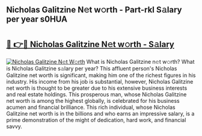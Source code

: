 ## Nicholas Galitzine N𝚎t w𝚘rth - Part-rkI S𝚊lary per year s0HUA

# <h2><a href="http://gc44bcf.nevu.top/?p=Nicholas+Galitzine">🔗 👉🔴 Nicholas Galitzine N𝚎t w𝚘rth - S𝚊lary</a></h2>

[![Nicholas Galitzine N𝚎t W𝚘rth](https://i.imgur.com/Oavwk0R.jpeg)](http://gc44bcf.nevu.top/?p=Nicholas+Galitzine)
What is Nicholas Galitzine n𝚎t w𝚘rth? What is Nicholas Galitzine s𝚊lary per year?
This affluent person's Nicholas Galitzine net worth is significant, making him one of the richest figures in his industry. His income from his job is substantial, however, Nicholas Galitzine net worth is thought to be greater due to his extensive business interests and real estate holdings. This prosperous man, whose Nicholas Galitzine net worth is among the highest globally, is celebrated for his business acumen and financial brilliance. This rich individual, whose Nicholas Galitzine net worth is in the billions and who earns an impressive salary, is a prime demonstration of the might of dedication, hard work, and financial savvy.
